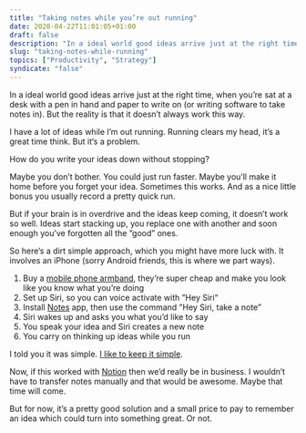 ```yaml
---
title: "Taking notes while you’re out running"
date: 2020-04-22T11:01:05+01:00
draft: false
description: "In a ideal world good ideas arrive just at the right time, when you’re sat at a desk with a pen in hand and paper to write on. But the reality is that it doesn’t always work this way."
slug: "taking-notes-while-running"
topics: ["Productivity", "Strategy"]
syndicate: "false"
---
```


In a ideal world good ideas arrive just at the right time, when you’re sat at a desk with a pen in hand and paper to write on (or writing software to take notes in). But the reality is that it doesn’t always work this way.

I have a lot of ideas while I’m out running. Running clears my head, it’s a great time think. But it‘s a problem.

How do you write your ideas down without stopping?

Maybe you don’t bother. You could just run faster. Maybe you’ll make it home before you forget your idea. Sometimes this works. And as a nice little bonus you usually record a pretty quick run.

But if your brain is in overdrive and the ideas keep coming, it doesn’t work so well. Ideas start stacking up, you replace one with another and soon enough you’ve forgotten all the ”good” ones.

So here’s a dirt simple approach, which you might have more luck with. It involves an iPhone (sorry Android friends, this is where we part ways).

1. Buy a [mobile phone armband](https://www.amazon.co.uk/Mobile-Phone-Armbands/b?node=4913455031), they’re super cheap and make you look like you know what you’re doing
2. Set up Siri, so you can voice activate with ”Hey Siri“
3. Install [Notes](https://support.apple.com/en-us/HT205773) app, then use the command ”Hey Siri, take a note”
4. Siri wakes up and asks you what you’d like to say
5. You speak your idea and Siri creates a new note
6. You carry on thinking up ideas while you run

I told you it was simple. [I like to keep it simple](https://harrycresswell.com/articles/intentions-2020/#keep-it-simple).

Now, if this worked with [Notion](https://www.notion.so/) then we’d really be in business. I wouldn’t have to transfer notes manually and that would be awesome. Maybe that time will come.

But for now, it’s a pretty good solution and a small price to pay to remember an idea which could turn into something great. Or not.
